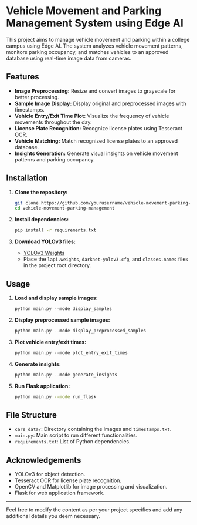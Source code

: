 # Vehicle Movement and Parking Management System using Edge AI

This project aims to manage vehicle movement and parking within a college campus using Edge AI. The system analyzes vehicle movement patterns, monitors parking occupancy, and matches vehicles to an approved database using real-time image data from cameras.

## Features

- **Image Preprocessing:** Resize and convert images to grayscale for better processing.
- **Sample Image Display:** Display original and preprocessed images with timestamps.
- **Vehicle Entry/Exit Time Plot:** Visualize the frequency of vehicle movements throughout the day.
- **License Plate Recognition:** Recognize license plates using Tesseract OCR.
- **Vehicle Matching:** Match recognized license plates to an approved database.
- **Insights Generation:** Generate visual insights on vehicle movement patterns and parking occupancy.

## Installation

1. **Clone the repository:**
   ```bash
   git clone https://github.com/yourusername/vehicle-movement-parking-management.git
   cd vehicle-movement-parking-management
   ```

2. **Install dependencies:**
   ```bash
   pip install -r requirements.txt
   ```

3. **Download YOLOv3 files:**
   - [YOLOv3 Weights](https://drive.google.com/file/d/1Gx-2tRsxWQ6nf6i1TcB5HytRk1-QERf_/view?usp=drive_link)
   - Place the `lapi.weights`, `darknet-yolov3.cfg`, and `classes.names` files in the project root directory.

## Usage

1. **Load and display sample images:**
   ```python
   python main.py --mode display_samples
   ```

2. **Display preprocessed sample images:**
   ```python
   python main.py --mode display_preprocessed_samples
   ```

3. **Plot vehicle entry/exit times:**
   ```python
   python main.py --mode plot_entry_exit_times
   ```

4. **Generate insights:**
   ```python
   python main.py --mode generate_insights
   ```

5. **Run Flask application:**
   ```bash
   python main.py --mode run_flask
   ```

## File Structure

- `cars_data/`: Directory containing the images and `timestamps.txt`.
- `main.py`: Main script to run different functionalities.
- `requirements.txt`: List of Python dependencies.

## Acknowledgements

- YOLOv3 for object detection.
- Tesseract OCR for license plate recognition.
- OpenCV and Matplotlib for image processing and visualization.
- Flask for web application framework.

---

Feel free to modify the content as per your project specifics and add any additional details you deem necessary.
